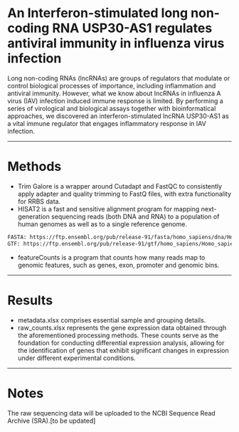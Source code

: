 # An Interferon-stimulated long non-coding RNA USP30-AS1 regulates antiviral immunity in influenza virus infection
Long non-coding RNAs (lncRNAs) are groups of regulators that modulate or control biological processes of importance, including inflammation and antiviral immunity. However, what we know about lncRNAs in influenza A virus (IAV) infection induced immune response is limited. By performing a series of virological and biological assays together with bioinformatical approaches, we discovered an interferon-stimulated lncRNA USP30-AS1 as a vital immune regulator that engages inflammatory response in IAV infection.
***

# Methods
- Trim Galore is a wrapper around Cutadapt and FastQC to consistently apply adapter and quality trimming to FastQ files, with extra functionality for RRBS data.
- HISAT2 is a fast and sensitive alignment program for mapping next-generation sequencing reads (both DNA and RNA) to a population of human genomes as well as to a single reference genome.
```bash
FASTA: https://ftp.ensembl.org/pub/release-91/fasta/homo_sapiens/dna/Homo_sapiens.GRCh38.dna.toplevel.fa.gz
GTF: https://ftp.ensembl.org/pub/release-91/gtf/homo_sapiens/Homo_sapiens.GRCh38.91.gtf.gz
```
- featureCounts is a program that counts how many reads map to genomic features, such as genes, exon, promoter and genomic bins.
***

# Results
- metadata.xlsx comprises essential sample and grouping details.
- raw_counts.xlsx represents the gene expression data obtained through the aforementioned processing methods. These counts serve as the foundation for conducting differential expression analysis, allowing for the identification of genes that exhibit significant changes in expression under different experimental conditions.
***

# Notes
The raw sequencing data will be uploaded to the NCBI Sequence Read Archive (SRA).[to be updated]
